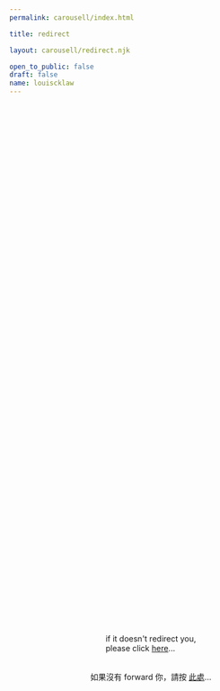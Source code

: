```yaml
---
permalink: carousell/index.html

title: redirect

layout: carousell/redirect.njk

open_to_public: false
draft: false
name: louiscklaw
---
```



<script>
    window.location.replace("http://louiscklaw.github.io");
</script>

<div style="
height: max(50vh, 50%);
display: flex;
flex-direction: column;
justify-content: center;
align-items: center;
gap: 2rem;
">
    <div>
        if it doesn't redirect you, <span class="break-on-mobile"><br /></span>please click <a href="http://louiscklaw.github.io">here</a>...
    </div>
    <div>
        如果沒有 forward 你，請按 <a href="http://louiscklaw.github.io">此處</a>...
    </div>
<div>

<div class="lds-facebook"><div></div><div></div><div></div></div>